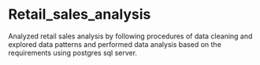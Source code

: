 # Retail_sales_analysis
Analyzed retail sales analysis by following procedures of data cleaning and explored data patterns and performed data analysis based on the requirements using postgres sql server.
